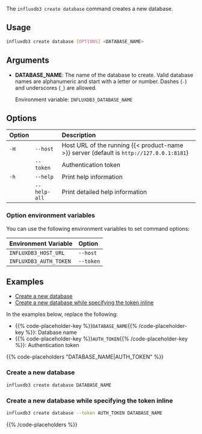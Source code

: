 
The `influxdb3 create database` command creates a new database.

## Usage

<!--pytest.mark.skip-->

```bash
influxdb3 create database [OPTIONS] <DATABASE_NAME>
```

## Arguments

- **DATABASE_NAME**: The name of the database to create.
  Valid database names are alphanumeric and start with a letter or number.
  Dashes (`-`) and underscores (`_`) are allowed.
  
  Environment variable: `INFLUXDB3_DATABASE_NAME`

## Options

| Option |              | Description                                                                              |
| :----- | :----------- | :--------------------------------------------------------------------------------------- |
| `-H`   | `--host`     | Host URL of the running {{< product-name >}} server (default is `http://127.0.0.1:8181`) |
|        | `--token`    | Authentication token                                                                     |
| `-h`   | `--help`     | Print help information                                                                   |
|        | `--help-all` | Print detailed help information                                                          |

### Option environment variables

You can use the following environment variables to set command options:

| Environment Variable      | Option       |
| :------------------------ | :----------- |
| `INFLUXDB3_HOST_URL`      | `--host`     |
| `INFLUXDB3_AUTH_TOKEN`    | `--token`    |

## Examples

- [Create a new database](#create-a-new-database)
- [Create a new database while specifying the token inline](#create-a-new-database-while-specifying-the-token-inline)

In the examples below, replace the following:

- {{% code-placeholder-key %}}`DATABASE_NAME`{{% /code-placeholder-key %}}:
  Database name
- {{% code-placeholder-key %}}`AUTH_TOKEN`{{% /code-placeholder-key %}}: 
  Authentication token

{{% code-placeholders "DATABASE_NAME|AUTH_TOKEN" %}}

### Create a new database

<!--pytest.mark.skip-->

```bash
influxdb3 create database DATABASE_NAME
```

### Create a new database while specifying the token inline

<!--pytest.mark.skip-->

```bash
influxdb3 create database --token AUTH_TOKEN DATABASE_NAME
```

{{% /code-placeholders %}}
